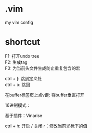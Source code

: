# .vim
my vim config

# shortcut  

F1: 打开undo tree  
F2: 生成tag  
F3: 为当前头文件生成防止重复包含的宏

ctrl + ]: 跳到定义处  
ctrl + o: 跳回

在buffer标签页上点v键: 将buffer垂直打开


16进制模式：

基于插件：Vinarise

ctrl + h: 开启 / 关闭
r：修改当前光标下的值
